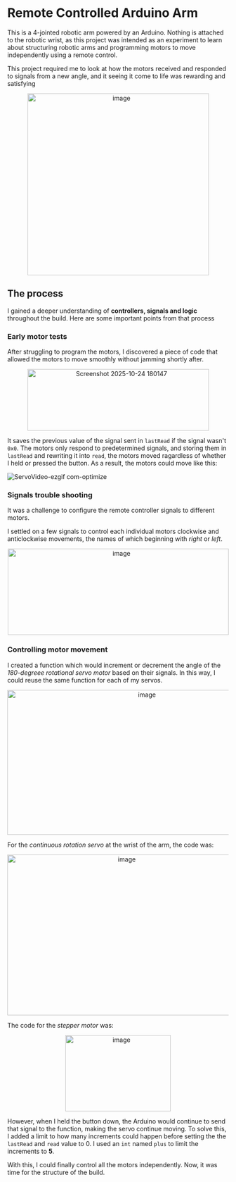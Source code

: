 # **Remote Controlled Arduino Arm**
This is a 4-jointed robotic arm powered by an Arduino. Nothing is attached to the robotic wrist, as this project was intended as an experiment to learn about structuring robotic arms and programming motors to move independently using a remote control. 

This project required me to look at how the motors received and responded to signals from a new angle, and it seeing it come to life was rewarding and satisfying

<p align="center">
<img width="413" height="413" alt="image" src="https://github.com/user-attachments/assets/955e391d-15c2-4b4b-ab5b-bf5e189fe6c5" />
</p>

## **The process** 
I gained a deeper understanding of **controllers, signals and logic** throughout the build. Here are some important points from that process

### **Early motor tests**
After struggling to program the motors, I discovered a piece of code that allowed the motors to move smoothly without jamming shortly after. 

<p align="center">
<img width="413" height="140" alt="Screenshot 2025-10-24 180147" src="https://github.com/user-attachments/assets/f06f15e8-43b3-4468-a1d3-8509d3dbbd02" />
</p>

It saves the previous value of the signal sent in `lastRead` if the signal wasn't `0x0`. The motors only respond to predetermined signals, and storing them in `lastRead` and rewriting it into `read`, the motors moved ragardless of whether I held or pressed the button. As a result, the motors could move like this: 

![ServoVideo-ezgif com-optimize](https://github.com/user-attachments/assets/5d9939b2-9342-4f1b-bb66-66406d8f03c8)

### **Signals trouble shooting**
It was a challenge to configure the remote controller signals to different motors.

 I settled on a few signals to control each individual motors clockwise and anticlockwise movements, the names of which beginning with *right* or *left*. 
<p align="center">
<img width="503" height="196" alt="image" src="https://github.com/user-attachments/assets/04f8f266-2780-4837-959b-110b5a3c3f4b" />
</p>

### **Controlling motor movement**
I created a function which would increment or decrement the angle of the *180-degreee rotational servo motor* based on their signals. In this way, I could reuse the same function for each of my servos. 

<p align="center">
<img width="620" height="329" alt="image" src="https://github.com/user-attachments/assets/cb593699-51a5-4038-82ce-7828b26d5668" />
</p>

For the *continuous rotation servo* at the wrist of the arm, the code was: 

<p align="center">
<img width="528" height="365" alt="image" src="https://github.com/user-attachments/assets/a344f177-31a7-401b-bd34-5af7334e0d6a" />
</p>

The code for the *stepper motor* was: 

<p align="center">
<img width="240" height="173" alt="image" src="https://github.com/user-attachments/assets/b5e988c4-de2a-4241-8c34-8f091c919c87" />
</p>

However, when I held the button down, the Arduino would continue to send that signal to the function, making the servo continue moving. To solve this, I added a limit to how many increments could happen before setting the the `lastRead` and `read` value to 0. I used an `int` named `plus` to limit the increments to **5**. 

With this, I could finally control all the motors independently. Now, it was time for the structure of the build. 












